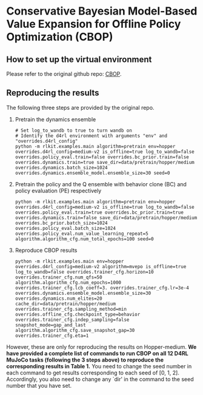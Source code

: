 # Conservative Bayesian Model-Based Value Expansion for Offline Policy Optimization (CBOP)

## How to set up the virtual environment

Please refer to the original github repo: [CBOP](https://github.com/jihwan-jeong/CBOP).

## Reproducing the results

The following three steps are provided by the original repo.

1. Pretrain the dynamics ensemble
    ```
    # Set log_to_wandb to true to turn wandb on
    # Identify the d4rl environment with arguments "env" and "overrides.d4rl_config"
    python -m rlkit.examples.main algorithm=pretrain env=hopper overrides.d4rl_config=medium-v2 is_offline=true log_to_wandb=false overrides.policy_eval.train=false overrides.bc_prior.train=false overrides.dynamics.train=true save_dir=data/pretrain/hopper/medium overrides.dynamics.batch_size=1024 overrides.dynamics.ensemble_model.ensemble_size=30 seed=0
    ```

2. Pretrain the policy and the Q ensemble with behavior clone (BC) and policy evaluation (PE) respectively
    ```
    python -m rlkit.examples.main algorithm=pretrain env=hopper overrides.d4rl_config=medium-v2 is_offline=true log_to_wandb=false overrides.policy_eval.train=true overrides.bc_prior.train=true overrides.dynamics.train=false save_dir=data/pretrain/hopper/medium overrides.bc_prior.batch_size=1024 overrides.policy_eval.batch_size=1024 overrides.policy_eval.num_value_learning_repeat=5 algorithm.algorithm_cfg.num_total_epochs=100 seed=0
    ```

3. Reproduce CBOP results
    ```
    python -m rlkit.examples.main env=hopper overrides.d4rl_config=medium-v2 algorithm=mvepo is_offline=true log_to_wandb=false overrides.trainer_cfg.horizon=10 overrides.trainer_cfg.num_qfs=50 algorithm.algorithm_cfg.num_epochs=1000 overrides.trainer_cfg.lcb_coeff=3. overrides.trainer_cfg.lr=3e-4 overrides.dynamics.ensemble_model.ensemble_size=30 overrides.dynamics.num_elites=20 cache_dir=data/pretrain/hopper/medium overrides.trainer_cfg.sampling_method=min overrides.offline_cfg.checkpoint_type=behavior overrides.trainer_cfg.indep_sampling=false snapshot_mode=gap_and_last algorithm.algorithm_cfg.save_snapshot_gap=30 overrides.trainer_cfg.eta=1
    ```
However, these are only for reproducing the results on Hopper-medium. **We have provided a complete list of commands to run CBOP on all 12 D4RL MuJoCo tasks (following the 3 steps above) to reproduce the corresponding results in Table 1.** You need to change the seed number in each command to get results corresponding to each seed of [0, 1, 2]. Accordingly, you also need to change any `dir' in the command to the seed number that you have set.
